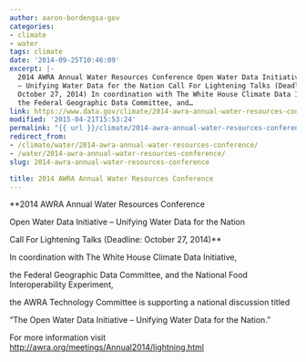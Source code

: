 ```yaml
---
author: aaron-bordengsa-gov
categories:
- climate
- water
tags: climate
date: '2014-09-25T10:46:09'
excerpt: |-
  2014 AWRA Annual Water Resources Conference Open Water Data Initiative
  – Unifying Water Data for the Nation Call For Lightening Talks (Deadline:
  October 27, 2014) In coordination with The White House Climate Data Initiative,
  the Federal Geographic Data Committee, and…
link: https://www.data.gov/climate/2014-awra-annual-water-resources-conference/
modified: '2015-04-21T15:53:24'
permalink: "{{ url }}/climate/2014-awra-annual-water-resources-conference/"
redirect_from:
- /climate/water/2014-awra-annual-water-resources-conference/
- /water/2014-awra-annual-water-resources-conference/
slug: 2014-awra-annual-water-resources-conference

title: 2014 AWRA Annual Water Resources Conference
---
```


**2014 AWRA Annual Water Resources Conference

Open Water Data Initiative – Unifying Water Data for the Nation

Call For Lightening Talks (Deadline: October 27, 2014)**

In coordination with The White House Climate Data Initiative,

the Federal Geographic Data Committee, and the National Food Interoperability Experiment,

the AWRA Technology Committee is supporting a national discussion titled

“The Open Water Data Initiative – Unifying Water Data for the Nation.”

For more information visit <http://awra.org/meetings/Annual2014/lightning.html>
